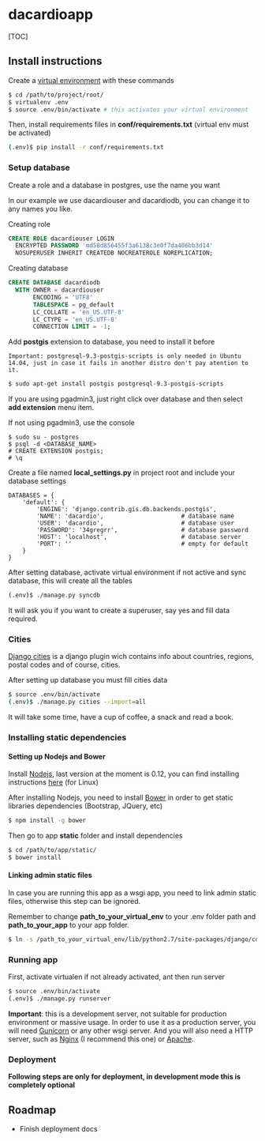 # dacardioapp

[TOC]

## Install instructions

Create a [virtual environment](https://virtualenv.pypa.io/en/latest/) with these commands

```bash
$ cd /path/to/project/root/
$ virtualenv .env
$ source .env/bin/activate # this activates your virtual environment

```

Then, install requirements files in __conf/requirements.txt__ (virtual env must be activated)

```bash
(.env)$ pip install -r conf/requirements.txt

```

### Setup database

Create a role and a database in postgres, use the name you want

In our example we use dacardiouser and dacardiodb, you can change it to any names you like.

Creating role

```SQL
CREATE ROLE dacardiouser LOGIN
  ENCRYPTED PASSWORD 'md58d856455f3a6138c3e0f7da406bb3d14'
  NOSUPERUSER INHERIT CREATEDB NOCREATEROLE NOREPLICATION;
```

Creating database
```SQL
CREATE DATABASE dacardiodb
  WITH OWNER = dacardiouser
       ENCODING = 'UTF8'
       TABLESPACE = pg_default
       LC_COLLATE = 'en_US.UTF-8'
       LC_CTYPE = 'en_US.UTF-8'
       CONNECTION LIMIT = -1;
```

Add __postgis__ extension to database, you need to install it before

	Important: postgresql-9.3-postgis-scripts is only needed in Ubuntu 14.04, just in case it fails in another distro don't pay atention to it.


```bash
$ sudo apt-get install postgis postgresql-9.3-postgis-scripts
```


If you are using pgadmin3, just right click over database and then select __add extension__ menu item.


If not using pgadmin3, use the console

```
$ sudo su - postgres
$ psql -d <DATABASE_NAME>
# CREATE EXTENSION postgis;
# \q

```

Create a file named __local_settings.py__ in project root and include your database settings

```
DATABASES = {
    'default': {
        'ENGINE': 'django.contrib.gis.db.backends.postgis',
        'NAME': 'dacardio',                      # database name
        'USER': 'dacardio',                      # database user
        'PASSWORD': '34gregrr',                  # database password
        'HOST': 'localhost',                     # database server
        'PORT': ''                               # empty for default
    }
}

```

After setting database, activate virtual environment if not active and sync database, this will create all the tables

```bash
(.env)$ ./manage.py syncdb

```

It will ask you if you want to create a superuser, say yes and fill data required.


### Cities

[Django cities](https://github.com/coderholic/django-cities) is a django plugin wich contains info about countries, regions, postal codes and of course, cities.

After setting up database you must fill cities data

```bash
$ source .env/bin/activate
(.env)$ ./manage.py cities --import=all

```

It will take some time, have a cup of coffee, a snack and read a book.

### Installing static dependencies

#### Setting up Nodejs and Bower

Install [Nodejs](https://nodejs.org/), last version at the moment is 0.12, you can find installing instructions [here](https://nodesource.com/blog/nodejs-v012-iojs-and-the-nodesource-linux-repositories) (for Linux)

After installing Nodejs, you need to install [Bower](http://bower.io/) in order to get static libraries dependencies (Bootstrap, JQuery, etc)

```bash
$ npm install -g bower
```

Then go to app __static__ folder and install dependencies

```bash
$ cd /path/to/app/static/
$ bower install
```

#### Linking admin static files

In case you are running this app as a wsgi app, you need to link admin static files, otherwise this step can be ignored.

Remember to change __path_to_your_virtual_env__ to your .env folder path and __path_to_your_app__ to your app folder.

```bash
$ ln -s /path_to_your_virtual_env/lib/python2.7/site-packages/django/contrib/admin/static/admin/ /path_to_your_app/static/
```

### Running app

First, activate virtualen if not already activated, ant then run server


```bash
$ source .env/bin/activate
(.env)$ ./manage.py runserver

```

__Important__: this is a development server, not suitable for production environment or massive usage. In order to use it as a production server, you will need [Gunicorn](http://gunicorn.org/) or any other wsgi server. And you will also need a HTTP server, such as [Nginx](http://nginx.org/) (I recommend this one) or [Apache](http://httpd.apache.org/).

### Deployment

__Following steps are only for deployment, in development mode this is completely optional__

## Roadmap

+ Finish deployment docs
